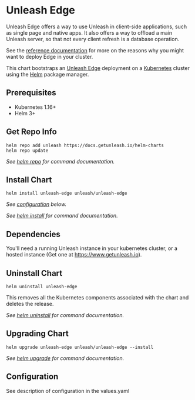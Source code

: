 # Unleash Edge

Unleash Edge offers a way to use Unleash in client-side applications, such as single page and native apps. It also offers a way to offload a main Unleash server, so that not every client refresh is a database operation.

See the [reference documentation](https://github.com/unleash/unleash-edge/) for more on the reasons why you might want to deploy Edge in your cluster.

This chart bootstraps an [Unleash Edge](https://github.com/Unleash/unleash-edge) deployment on a [Kubernetes](http://kubernetes.io) cluster using the [Helm](https://helm.sh) package manager.

## Prerequisites

- Kubernetes 1.16+
- Helm 3+

## Get Repo Info

```console
helm repo add unleash https://docs.getunleash.io/helm-charts
helm repo update
```

_See [helm repo](https://helm.sh/docs/helm/helm_repo/) for command documentation._

## Install Chart

```console
helm install unleash-edge unleash/unleash-edge
```

_See [configuration](#configuration) below._

_See [helm install](https://helm.sh/docs/helm/helm_install/) for command documentation._

## Dependencies

You'll need a running Unleash instance in your kubernetes cluster, or a hosted instance (Get one at https://www.getunleash.io).

## Uninstall Chart

```console
helm uninstall unleash-edge
```

This removes all the Kubernetes components associated with the chart and deletes the release.

_See [helm uninstall](https://helm.sh/docs/helm/helm_uninstall/) for command documentation._

## Upgrading Chart

```console
helm upgrade unleash-edge unleash/unleash-edge --install
```

_See [helm upgrade](https://helm.sh/docs/helm/helm_upgrade/) for command documentation._

## Configuration

See description of configuration in the values.yaml
